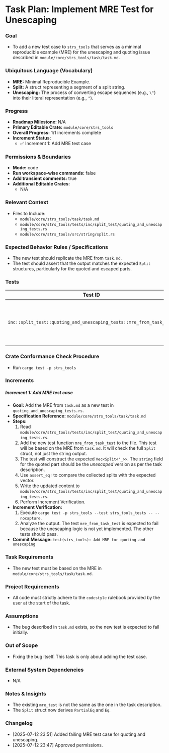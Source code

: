 # Task Plan: Implement MRE Test for Unescaping

### Goal
*   To add a new test case to `strs_tools` that serves as a minimal reproducible example (MRE) for the unescaping and quoting issue described in `module/core/strs_tools/task/task.md`.

### Ubiquitous Language (Vocabulary)
*   **MRE:** Minimal Reproducible Example.
*   **Split:** A struct representing a segment of a split string.
*   **Unescaping:** The process of converting escape sequences (e.g., `\"`) into their literal representation (e.g., `"`).

### Progress
*   **Roadmap Milestone:** N/A
*   **Primary Editable Crate:** `module/core/strs_tools`
*   **Overall Progress:** 1/1 increments complete
*   **Increment Status:**
    *   ✅ Increment 1: Add MRE test case

### Permissions & Boundaries
*   **Mode:** code
*   **Run workspace-wise commands:** false
*   **Add transient comments:** true
*   **Additional Editable Crates:**
    *   N/A

### Relevant Context
*   Files to Include:
    *   `module/core/strs_tools/task/task.md`
    *   `module/core/strs_tools/tests/inc/split_test/quoting_and_unescaping_tests.rs`
    *   `module/core/strs_tools/src/string/split.rs`

### Expected Behavior Rules / Specifications
*   The new test should replicate the MRE from `task.md`.
*   The test should assert that the output matches the expected `Split` structures, particularly for the quoted and escaped parts.

### Tests
| Test ID | Status | Notes |
|---|---|---|
| `inc::split_test::quoting_and_unescaping_tests::mre_from_task_test` | Failing (New) | The test fails as expected, because the unescaping logic is not implemented yet. |

### Crate Conformance Check Procedure
*   Run `cargo test -p strs_tools`

### Increments
##### Increment 1: Add MRE test case
*   **Goal:** Add the MRE from `task.md` as a new test in `quoting_and_unescaping_tests.rs`.
*   **Specification Reference:** `module/core/strs_tools/task/task.md`
*   **Steps:**
    1.  Read `module/core/strs_tools/tests/inc/split_test/quoting_and_unescaping_tests.rs`.
    2.  Add the new test function `mre_from_task_test` to the file. This test will be based on the MRE from `task.md`. It will check the full `Split` struct, not just the string output.
    3.  The test will construct the expected `Vec<Split<'_>>`. The `string` field for the quoted part should be the *unescaped* version as per the task description.
    4.  Use `assert_eq!` to compare the collected splits with the expected vector.
    5.  Write the updated content to `module/core/strs_tools/tests/inc/split_test/quoting_and_unescaping_tests.rs`.
    6.  Perform Increment Verification.
*   **Increment Verification:**
    1.  Execute `cargo test -p strs_tools --test strs_tools_tests -- --nocapture`.
    2.  Analyze the output. The test `mre_from_task_test` is expected to fail because the unescaping logic is not yet implemented. The other tests should pass.
*   **Commit Message:** `test(strs_tools): Add MRE for quoting and unescaping`

### Task Requirements
*   The new test must be based on the MRE in `module/core/strs_tools/task/task.md`.

### Project Requirements
*   All code must strictly adhere to the `codestyle` rulebook provided by the user at the start of the task.

### Assumptions
*   The bug described in `task.md` exists, so the new test is expected to fail initially.

### Out of Scope
*   Fixing the bug itself. This task is only about adding the test case.

### External System Dependencies
*   N/A

### Notes & Insights
*   The existing `mre_test` is not the same as the one in the task description.
*   The `Split` struct now derives `PartialEq` and `Eq`.

### Changelog
*   [2025-07-12 23:51] Added failing MRE test case for quoting and unescaping.
*   [2025-07-12 23:47] Approved permissions.
